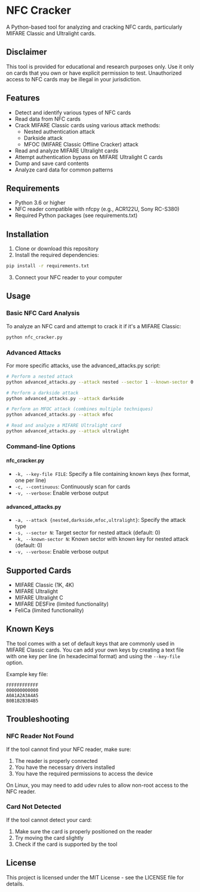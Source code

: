 # NFC Cracker

A Python-based tool for analyzing and cracking NFC cards, particularly MIFARE Classic and Ultralight cards.

## Disclaimer

This tool is provided for educational and research purposes only. Use it only on cards that you own or have explicit permission to test. Unauthorized access to NFC cards may be illegal in your jurisdiction.

## Features

- Detect and identify various types of NFC cards
- Read data from NFC cards
- Crack MIFARE Classic cards using various attack methods:
  - Nested authentication attack
  - Darkside attack
  - MFOC (MIFARE Classic Offline Cracker) attack
- Read and analyze MIFARE Ultralight cards
- Attempt authentication bypass on MIFARE Ultralight C cards
- Dump and save card contents
- Analyze card data for common patterns

## Requirements

- Python 3.6 or higher
- NFC reader compatible with nfcpy (e.g., ACR122U, Sony RC-S380)
- Required Python packages (see requirements.txt)

## Installation

1. Clone or download this repository
2. Install the required dependencies:

```bash
pip install -r requirements.txt
```

3. Connect your NFC reader to your computer

## Usage

### Basic NFC Card Analysis

To analyze an NFC card and attempt to crack it if it's a MIFARE Classic:

```bash
python nfc_cracker.py
```

### Advanced Attacks

For more specific attacks, use the advanced_attacks.py script:

```bash
# Perform a nested attack
python advanced_attacks.py --attack nested --sector 1 --known-sector 0

# Perform a darkside attack
python advanced_attacks.py --attack darkside

# Perform an MFOC attack (combines multiple techniques)
python advanced_attacks.py --attack mfoc

# Read and analyze a MIFARE Ultralight card
python advanced_attacks.py --attack ultralight
```

### Command-line Options

#### nfc_cracker.py

- `-k, --key-file FILE`: Specify a file containing known keys (hex format, one per line)
- `-c, --continuous`: Continuously scan for cards
- `-v, --verbose`: Enable verbose output

#### advanced_attacks.py

- `-a, --attack {nested,darkside,mfoc,ultralight}`: Specify the attack type
- `-s, --sector N`: Target sector for nested attack (default: 0)
- `-k, --known-sector N`: Known sector with known key for nested attack (default: 0)
- `-v, --verbose`: Enable verbose output

## Supported Cards

- MIFARE Classic (1K, 4K)
- MIFARE Ultralight
- MIFARE Ultralight C
- MIFARE DESFire (limited functionality)
- FeliCa (limited functionality)

## Known Keys

The tool comes with a set of default keys that are commonly used in MIFARE Classic cards. You can add your own keys by creating a text file with one key per line (in hexadecimal format) and using the `--key-file` option.

Example key file:
```
FFFFFFFFFFFF
000000000000
A0A1A2A3A4A5
B0B1B2B3B4B5
```

## Troubleshooting

### NFC Reader Not Found

If the tool cannot find your NFC reader, make sure:
1. The reader is properly connected
2. You have the necessary drivers installed
3. You have the required permissions to access the device

On Linux, you may need to add udev rules to allow non-root access to the NFC reader.

### Card Not Detected

If the tool cannot detect your card:
1. Make sure the card is properly positioned on the reader
2. Try moving the card slightly
3. Check if the card is supported by the tool

## License

This project is licensed under the MIT License - see the LICENSE file for details.